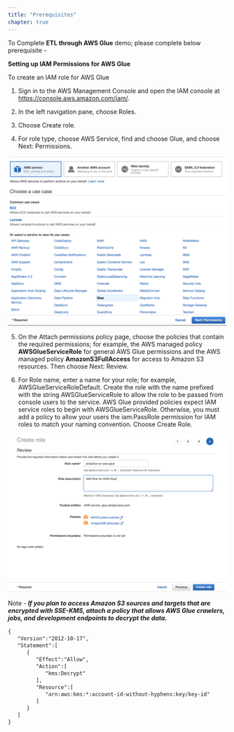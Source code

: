 ```yaml
---
title: "Prerequisites"
chapter: true
---
```


To Complete **ETL through AWS Glue** demo; please complete below prerequisite -

**Setting up IAM Permissions for AWS Glue**

To create an IAM role for AWS Glue

1. Sign in to the AWS Management Console and open the IAM console at https://console.aws.amazon.com/iam/.

2. In the left navigation pane, choose Roles.

3. Choose Create role.

4. For role type, choose AWS Service, find and choose Glue, and choose Next: Permissions.

![glueIAM](/image/glueIAM.png)

5. On the Attach permissions policy page, choose the policies that contain the required permissions; for example, the AWS managed policy **AWSGlueServiceRole** for general AWS Glue permissions and the AWS managed policy **AmazonS3FullAccess** for access to Amazon S3 resources. Then choose Next: Review.

6. For Role name, enter a name for your role; for example, AWSGlueServiceRoleDefault. Create the role with the name prefixed with the string AWSGlueServiceRole to allow the role to be passed from console users to the service. AWS Glue provided policies expect IAM service roles to begin with AWSGlueServiceRole. Otherwise, you must add a policy to allow your users the iam:PassRole permission for IAM roles to match your naming convention. Choose Create Role.

![glueIAM2](/image/glueIAM2.png)


Note - ***If you plan to access Amazon S3 sources and targets that are encrypted with SSE-KMS, attach a policy that allows AWS Glue crawlers, jobs, and development endpoints to decrypt the data.*** 

```
{  
   "Version":"2012-10-17",
   "Statement":[  
      {  
         "Effect":"Allow",
         "Action":[  
            "kms:Decrypt"
         ],
         "Resource":[  
            "arn:aws:kms:*:account-id-without-hyphens:key/key-id"
         ]
      }
   ]
}
```
